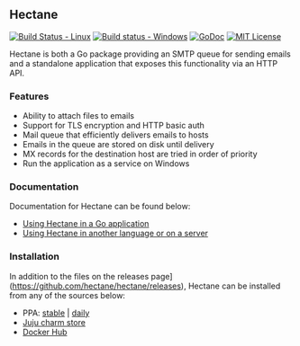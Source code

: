 ## Hectane

[![Build Status - Linux](https://travis-ci.org/hectane/hectane.svg)](https://travis-ci.org/hectane/hectane)
[![Build status - Windows](https://ci.appveyor.com/api/projects/status/h3r46k12llvw18u6?svg=true)](https://ci.appveyor.com/project/nathan-osman/hectane)
[![GoDoc](https://godoc.org/github.com/hectane/hectane?status.svg)](https://godoc.org/github.com/hectane/hectane)
[![MIT License](http://img.shields.io/badge/license-MIT-9370d8.svg?style=flat)](http://opensource.org/licenses/MIT)

Hectane is both a Go package providing an SMTP queue for sending emails and a standalone application that exposes this functionality via an HTTP API.

### Features

- Ability to attach files to emails
- Support for TLS encryption and HTTP basic auth
- Mail queue that efficiently delivers emails to hosts
- Emails in the queue are stored on disk until delivery
- MX records for the destination host are tried in order of priority
- Run the application as a service on Windows

### Documentation

Documentation for Hectane can be found below:

- [Using Hectane in a Go application](https://github.com/hectane/hectane/wiki/Hectane%20Package)
- [Using Hectane in another language or on a server](https://github.com/hectane/hectane/wiki/Hectane%20Daemon)

### Installation

In addition to the files on the releases page](https://github.com/hectane/hectane/releases), Hectane can be installed from any of the sources below:

- PPA: [stable](https://launchpad.net/~hectane/+archive/ubuntu/hectane) | [daily](https://launchpad.net/~hectane/+archive/ubuntu/hectane-dev)
- [Juju charm store](https://jujucharms.com/hectane/)
- [Docker Hub](https://hub.docker.com/r/hectane/hectane/)

